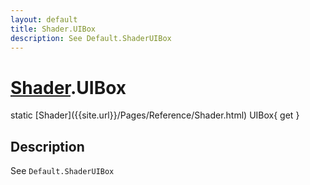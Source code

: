 ```yaml
---
layout: default
title: Shader.UIBox
description: See Default.ShaderUIBox
---
```

# [Shader]({{site.url}}/Pages/Reference/Shader.html).UIBox

<div class='signature' markdown='1'>
static [Shader]({{site.url}}/Pages/Reference/Shader.html) UIBox{ get }
</div>

## Description
See `Default.ShaderUIBox`

